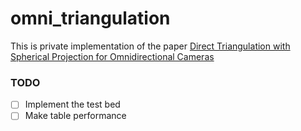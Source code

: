 # omni_triangulation

This is private implementation of the paper
[Direct Triangulation with Spherical Projection
for Omnidirectional Cameras](https://arxiv.org/abs/2206.03928)


### TODO

- [ ] Implement the test bed
- [ ] Make table performance
